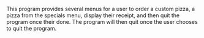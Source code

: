 This program provides several menus for a user to order a custom pizza, a pizza from the specials menu, display their receipt, and then 
quit the program once their done. The program will then quit once the user chooses to quit the program.
